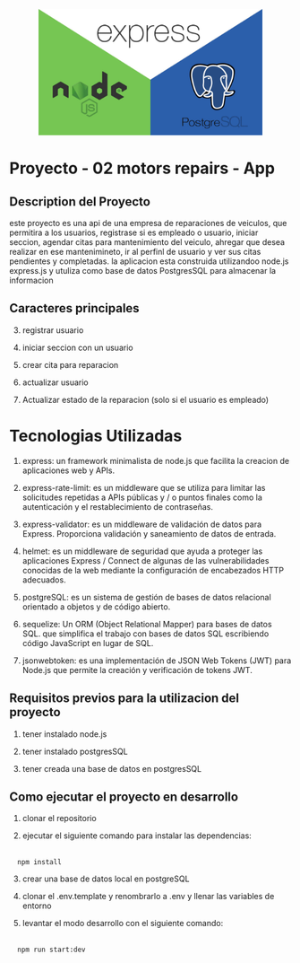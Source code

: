 <p align="center">
<img src="./public/img/presentation.jpg" width="400" alt="Nest Logo" />
</p>




# Proyecto - 02 motors repairs - App


## Description del Proyecto

este proyecto es una api de una empresa de reparaciones de veiculos, que permitira a los usuarios, registrase si es empleado o usuario, iniciar seccion, agendar citas para mantenimiento del veiculo, ahregar que desea realizar en ese mantenimineto, ir al perfinl de usuario y ver sus citas pendientes y completadas.
la aplicacion esta construida utilizandoo node.js express.js y utuliza como base de datos PostgresSQL para almacenar la informacion


## Caracteres principales

3. registrar usuario

4. iniciar seccion con un usuario

6. crear cita para reparacion

7. actualizar usuario

8. Actualizar estado de la reparacion (solo si el usuario es empleado)



# Tecnologias Utilizadas

1. express: un framework minimalista de node.js que facilita la creacion de aplicaciones web y APIs.

2. express-rate-limit: es un middleware que se utiliza para limitar las solicitudes repetidas a APIs públicas y / o puntos finales como la autenticación y el restablecimiento de contraseñas.

3. express-validator: es un middleware de validación de datos para Express. Proporciona validación y saneamiento de datos de entrada.

4. helmet: es un middleware de seguridad que ayuda a proteger las aplicaciones Express / Connect de algunas de las vulnerabilidades conocidas de la web mediante la configuración de encabezados HTTP adecuados.

5. postgreSQL: es un sistema de gestión de bases de datos relacional orientado a objetos y de código abierto.

6. sequelize: Un ORM (Object Relational Mapper) para bases de datos SQL. que simplifica el trabajo con bases de datos SQL escribiendo código JavaScript en lugar de SQL.

7. jsonwebtoken: es una implementación de JSON Web Tokens (JWT) para Node.js que permite la creación y verificación de tokens JWT.


## Requisitos previos para la utilizacion del proyecto

1. tener instalado node.js

2. tener instalado postgresSQL

3. tener creada una base de datos en postgresSQL


## Como ejecutar el proyecto en desarrollo

1. clonar el repositorio

2. ejecutar el siguiente comando para instalar las dependencias:
```

  npm install

```
3. crear una base de datos local en postgreSQL

4. clonar el .env.template y renombrarlo a .env y llenar las variables de entorno

5. levantar el modo desarrollo con el siguiente comando:
```

  npm run start:dev

```